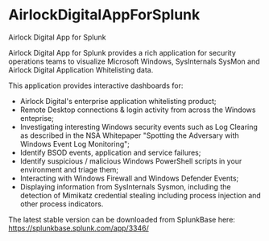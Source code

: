 # AirlockDigitalAppForSplunk
Airlock Digital App for Splunk

Airlock Digital App for Splunk provides a rich application for security operations teams to visualize Microsoft Windows, SysInternals SysMon and Airlock Digital Application Whitelisting data.

This application provides interactive dashboards for:
- Airlock Digital's enterprise application whitelisting product;
- Remote Desktop connections & login activity from across the Windows enteprise;
- Investigating interesting Windows security events such as Log Clearing as described in the NSA Whitepaper "Spotting the Adversary with Windows Event Log Monitoring";
- Identify BSOD events, application and service failures;
- Identify suspicious / malicious Windows PowerShell scripts in your environment and triage them;
- Interacting with Windows Firewall and Windows Defender Events;
- Displaying information from SysInternals Sysmon, including the detection of Mimikatz credential stealing including process injection and other process indicators.

The latest stable version can be downloaded from SplunkBase here: https://splunkbase.splunk.com/app/3346/
